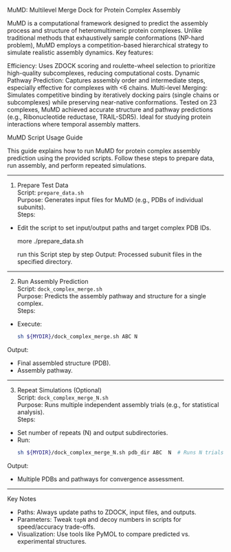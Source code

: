 MuMD: Multilevel Merge Dock for Protein Complex Assembly

MuMD is a computational framework designed to predict the assembly process and structure of heteromultimeric protein complexes. Unlike traditional methods that exhaustively sample conformations (NP-hard problem), MuMD employs a competition-based hierarchical strategy to simulate realistic assembly dynamics. Key features:

Efficiency: Uses ZDOCK scoring and roulette-wheel selection to prioritize high-quality subcomplexes, reducing computational costs.
Dynamic Pathway Prediction: Captures assembly order and intermediate steps, especially effective for complexes with <6 chains.
Multi-level Merging: Simulates competitive binding by iteratively docking pairs (single chains or subcomplexes) while preserving near-native conformations.
Tested on 23 complexes, MuMD achieved accurate structure and pathway predictions (e.g., Ribonucleotide reductase, TRAIL-SDR5). Ideal for studying protein interactions where temporal assembly matters.



MuMD Script Usage Guide  
 
This guide explains how to run MuMD for protein complex assembly prediction using the provided scripts. Follow these steps to prepare data, run assembly, and perform repeated simulations.  
 
---  
 
1. Prepare Test Data  
Script: `prepare_data.sh`  
Purpose: Generates input files for MuMD (e.g., PDBs of individual subunits).  
Steps:  
- Edit the script to set input/output paths and target complex PDB IDs.  
   
  more ./prepare_data.sh

  run this Script  step by step
Output: Processed subunit files in the specified directory.  
 
---  
 
2. Run Assembly Prediction  
Script: `dock_complex_merge.sh`  
Purpose: Predicts the assembly pathway and structure for a single complex.  
Steps:  
- Execute:  
  ```bash
  sh ${MYDIR}/dock_complex_merge.sh ABC N 
  ```  
Output:  
- Final assembled structure (PDB).  
- Assembly pathway.  
 
---  
 
3. Repeat Simulations (Optional)  
Script: `dock_complex_merge_N.sh`  
Purpose: Runs multiple independent assembly trials (e.g., for statistical analysis).  
Steps:  
- Set number of repeats (N) and output subdirectories.  
- Run:  
  ```bash 
  sh ${MYDIR}/dock_complex_merge_N.sh pdb_dir ABC  N  # Runs N trials 
  ```  
Output:  
- Multiple PDBs and pathways for convergence assessment.  
 
---  
 
Key Notes  
- Paths: Always update paths to ZDOCK, input files, and outputs.  
- Parameters: Tweak `topN` and decoy numbers in scripts for speed/accuracy trade-offs.  
- Visualization: Use tools like PyMOL to compare predicted vs. experimental structures.  
 

 
 

